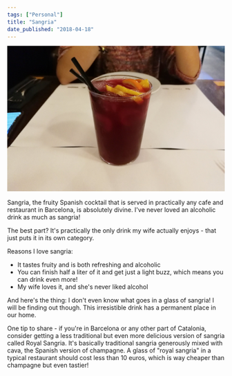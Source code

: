 ```yaml
---
tags: ["Personal"]
title: "Sangria"
date_published: "2018-04-18"
---
```


![](images/2018-04-18-095903079209666321785..jpg)

Sangria, the fruity Spanish cocktail that is served in practically any cafe and restaurant in Barcelona, is absolutely divine. I've never loved an alcoholic drink as much as sangria!

The best part? It's practically the only drink my wife actually enjoys - that just puts it in its own category.

Reasons I love sangria:

- It tastes fruity and is both refreshing and alcoholic
- You can finish half a liter of it and get just a light buzz, which means you can drink even more!
- My wife loves it, and she's never liked alcohol

And here's the thing: I don't even know what goes in a glass of sangria! I will be finding out though. This irresistible drink has a permanent place in our home.

One tip to share - if you're in Barcelona or any other part of Catalonia, consider getting a less traditional but even more delicious version of sangria called Royal Sangria. It's basically traditional sangria generously mixed with cava, the Spanish version of champagne. A glass of "royal sangria" in a typical restaurant should cost less than 10 euros, which is way cheaper than champagne but even tastier!
